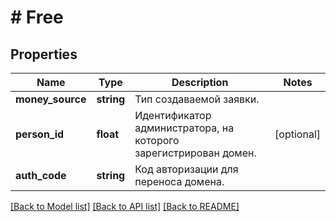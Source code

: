# # Free

## Properties

Name | Type | Description | Notes
------------ | ------------- | ------------- | -------------
**money_source** | **string** | Тип создаваемой заявки. |
**person_id** | **float** | Идентификатор администратора, на которого зарегистрирован домен. | [optional]
**auth_code** | **string** | Код авторизации для переноса домена. |

[[Back to Model list]](../../README.md#models) [[Back to API list]](../../README.md#endpoints) [[Back to README]](../../README.md)
